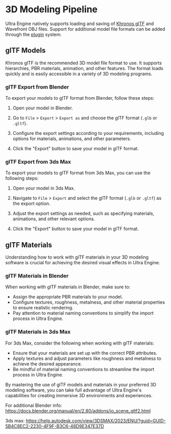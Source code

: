# 3D Modeling Pipeline

Ultra Engine natively supports loading and saving of [Khronos glTF](https://www.khronos.org/gltf/) and Wavefront OBJ files. Support for additional model file formats can be added through the [plugin](Plugin.md) system.

## glTF Models

Khronos glTF is the recommended 3D model file format to use. It supports hierarchies, PBR materials, animation, and other features. The format loads quickly and is easily accessible in a variety of 3D modeling programs.

### glTF Export from Blender

To export your models to glTF format from Blender, follow these steps:

1. Open your model in Blender.

2. Go to `File` > `Export` > `Export as` and choose the glTF format (`.glb` or `.gltf`).

3. Configure the export settings according to your requirements, including options for materials, animations, and other parameters.

4. Click the "Export" button to save your model in glTF format.

### glTF Export from 3ds Max

To export your models to glTF format from 3ds Max, you can use the following steps:

1. Open your model in 3ds Max.

2. Navigate to `File` > `Export` and select the glTF format (`.glb` or `.gltf`) as the export option.

3. Adjust the export settings as needed, such as specifying materials, animations, and other relevant options.

4. Click the "Export" button to save your model in glTF format.

## glTF Materials

Understanding how to work with glTF materials in your 3D modeling software is crucial for achieving the desired visual effects in Ultra Engine.

### glTF Materials in Blender

When working with glTF materials in Blender, make sure to:

- Assign the appropriate PBR materials to your model.
- Configure textures, roughness, metalness, and other material properties to ensure realistic rendering.
- Pay attention to material naming conventions to simplify the import process in Ultra Engine.

### glTF Materials in 3ds Max

For 3ds Max, consider the following when working with glTF materials:

- Ensure that your materials are set up with the correct PBR attributes.
- Apply textures and adjust parameters like roughness and metalness to achieve the desired appearance.
- Be mindful of material naming conventions to streamline the import process in Ultra Engine.

By mastering the use of glTF models and materials in your preferred 3D modeling software, you can take full advantage of Ultra Engine's capabilities for creating immersive 3D environments and experiences.


For additional Blender info: https://docs.blender.org/manual/en/2.80/addons/io_scene_gltf2.html

3ds max: https://help.autodesk.com/view/3DSMAX/2023/ENU/?guid=GUID-5B4C8EC2-2230-4F9F-B3C6-48D9E347E37D
